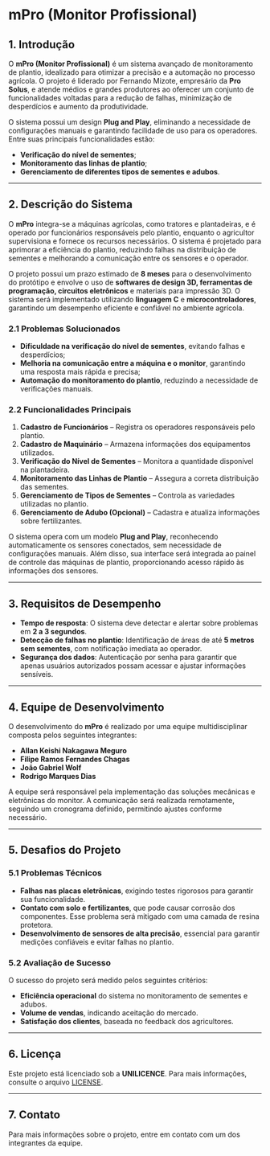 # mPro (Monitor Profissional)

## 1. Introdução

O **mPro (Monitor Profissional)** é um sistema avançado de monitoramento de plantio, idealizado para otimizar a precisão e a automação no processo agrícola. O projeto é liderado por Fernando Mizote, empresário da **Pro Solus**, e atende médios e grandes produtores ao oferecer um conjunto de funcionalidades voltadas para a redução de falhas, minimização de desperdícios e aumento da produtividade.

O sistema possui um design **Plug and Play**, eliminando a necessidade de configurações manuais e garantindo facilidade de uso para os operadores. Entre suas principais funcionalidades estão:

- **Verificação do nível de sementes**;
- **Monitoramento das linhas de plantio**;
- **Gerenciamento de diferentes tipos de sementes e adubos**.

---

## 2. Descrição do Sistema

O **mPro** integra-se a máquinas agrícolas, como tratores e plantadeiras, e é operado por funcionários responsáveis pelo plantio, enquanto o agricultor supervisiona e fornece os recursos necessários. O sistema é projetado para aprimorar a eficiência do plantio, reduzindo falhas na distribuição de sementes e melhorando a comunicação entre os sensores e o operador.

O projeto possui um prazo estimado de **8 meses** para o desenvolvimento do protótipo e envolve o uso de **softwares de design 3D, ferramentas de programação, circuitos eletrônicos** e materiais para impressão 3D. O sistema será implementado utilizando **linguagem C** e **microcontroladores**, garantindo um desempenho eficiente e confiável no ambiente agrícola.

### 2.1 Problemas Solucionados

- **Dificuldade na verificação do nível de sementes**, evitando falhas e desperdícios;
- **Melhoria na comunicação entre a máquina e o monitor**, garantindo uma resposta mais rápida e precisa;
- **Automação do monitoramento do plantio**, reduzindo a necessidade de verificações manuais.

### 2.2 Funcionalidades Principais

1. **Cadastro de Funcionários** – Registra os operadores responsáveis pelo plantio.
2. **Cadastro de Maquinário** – Armazena informações dos equipamentos utilizados.
3. **Verificação do Nível de Sementes** – Monitora a quantidade disponível na plantadeira.
4. **Monitoramento das Linhas de Plantio** – Assegura a correta distribuição das sementes.
5. **Gerenciamento de Tipos de Sementes** – Controla as variedades utilizadas no plantio.
6. **Gerenciamento de Adubo (Opcional)** – Cadastra e atualiza informações sobre fertilizantes.

O sistema opera com um modelo **Plug and Play**, reconhecendo automaticamente os sensores conectados, sem necessidade de configurações manuais. Além disso, sua interface será integrada ao painel de controle das máquinas de plantio, proporcionando acesso rápido às informações dos sensores.

---

## 3. Requisitos de Desempenho

- **Tempo de resposta**: O sistema deve detectar e alertar sobre problemas em **2 a 3 segundos**.
- **Detecção de falhas no plantio**: Identificação de áreas de até **5 metros sem sementes**, com notificação imediata ao operador.
- **Segurança dos dados**: Autenticação por senha para garantir que apenas usuários autorizados possam acessar e ajustar informações sensíveis.

---

## 4. Equipe de Desenvolvimento

O desenvolvimento do **mPro** é realizado por uma equipe multidisciplinar composta pelos seguintes integrantes:

- **Allan Keishi Nakagawa Meguro**
- **Filipe Ramos Fernandes Chagas**
- **João Gabriel Wolf**
- **Rodrigo Marques Dias**

A equipe será responsável pela implementação das soluções mecânicas e eletrônicas do monitor. A comunicação será realizada remotamente, seguindo um cronograma definido, permitindo ajustes conforme necessário.

---

## 5. Desafios do Projeto

### 5.1 Problemas Técnicos
- **Falhas nas placas eletrônicas**, exigindo testes rigorosos para garantir sua funcionalidade.
- **Contato com solo e fertilizantes**, que pode causar corrosão dos componentes. Esse problema será mitigado com uma camada de resina protetora.
- **Desenvolvimento de sensores de alta precisão**, essencial para garantir medições confiáveis e evitar falhas no plantio.

### 5.2 Avaliação de Sucesso
O sucesso do projeto será medido pelos seguintes critérios:
- **Eficiência operacional** do sistema no monitoramento de sementes e adubos.
- **Volume de vendas**, indicando aceitação do mercado.
- **Satisfação dos clientes**, baseada no feedback dos agricultores.

---

## 6. Licença

Este projeto está licenciado sob a **UNILICENCE**. Para mais informações, consulte o arquivo [LICENSE](/LICENSE).

---

## 7. Contato

Para mais informações sobre o projeto, entre em contato com um dos integrantes da equipe.
